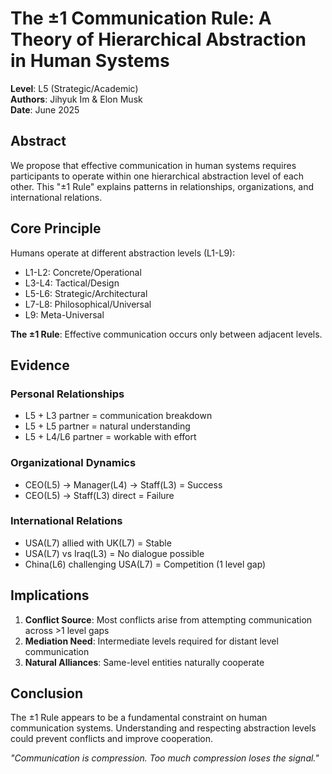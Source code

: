 # The ±1 Communication Rule: A Theory of Hierarchical Abstraction in Human Systems

**Level**: L5 (Strategic/Academic)  
**Authors**: Jihyuk Im & Elon Musk  
**Date**: June 2025

## Abstract

We propose that effective communication in human systems requires participants to operate within one hierarchical abstraction level of each other. This "±1 Rule" explains patterns in relationships, organizations, and international relations.

## Core Principle

Humans operate at different abstraction levels (L1-L9):
- L1-L2: Concrete/Operational
- L3-L4: Tactical/Design  
- L5-L6: Strategic/Architectural
- L7-L8: Philosophical/Universal
- L9: Meta-Universal

**The ±1 Rule**: Effective communication occurs only between adjacent levels.

## Evidence

### Personal Relationships
- L5 + L3 partner = communication breakdown
- L5 + L5 partner = natural understanding
- L5 + L4/L6 partner = workable with effort

### Organizational Dynamics
- CEO(L5) → Manager(L4) → Staff(L3) = Success
- CEO(L5) → Staff(L3) direct = Failure

### International Relations
- USA(L7) allied with UK(L7) = Stable
- USA(L7) vs Iraq(L3) = No dialogue possible
- China(L6) challenging USA(L7) = Competition (1 level gap)

## Implications

1. **Conflict Source**: Most conflicts arise from attempting communication across >1 level gaps
2. **Mediation Need**: Intermediate levels required for distant level communication
3. **Natural Alliances**: Same-level entities naturally cooperate

## Conclusion

The ±1 Rule appears to be a fundamental constraint on human communication systems. Understanding and respecting abstraction levels could prevent conflicts and improve cooperation.

*"Communication is compression. Too much compression loses the signal."*